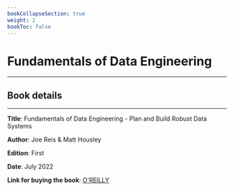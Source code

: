 ```yaml
---
bookCollapseSection: true
weight: 2
bookToc: false
---
```


# Fundamentals of Data Engineering
---

## Book details
---

**Title**: Fundamentals of Data Engineering - Plan and Build Robust Data Systems

**Author**: Joe Reis & Matt Housley

**Edition**: First

**Date**: July 2022

**Link for buying the book**: [O'REILLY](https://www.oreilly.com/library/view/fundamentals-of-data/9781098108298/)